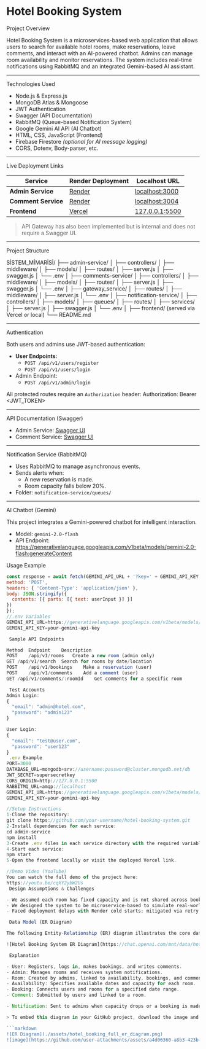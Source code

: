 # Hotel Booking System

Project Overview

Hotel Booking System is a microservices-based web application that allows users to search for available hotel rooms, make reservations, leave comments, and interact with an AI-powered chatbot. Admins can manage room availability and monitor reservations. The system includes real-time notifications using RabbitMQ and an integrated Gemini-based AI assistant.

---
 Technologies Used

- Node.js & Express.js
- MongoDB Atlas & Mongoose
- JWT Authentication
- Swagger (API Documentation)
- RabbitMQ (Queue-based Notification System)
- Google Gemini AI API (AI Chatbot)
- HTML, CSS, JavaScript (Frontend)
- Firebase Firestore *(optional for AI message logging)*
- CORS, Dotenv, Body-parser, etc.

---
 Live Deployment Links

| Service           | Render Deployment                                              | Localhost URL                                |
|-------------------|----------------------------------------------------------------|-----------------------------------------------|
| **Admin Service**  | [Render](https://hotel-booking-system-2-aay3.onrender.com/api-docs/#/)  | [localhost:3000](http://localhost:3000/api-docs/#/) |
| **Comment Service**| [Render](https://hotel-booking-system-5.onrender.com/api-docs/#/)       | [localhost:3004](http://localhost:3004/api-docs/#/) |
| **Frontend**       | [Vercel](https://hotel-booking-system-ten-jade.vercel.app)             | [127.0.0.1:5500](http://127.0.0.1:5500/index.html)   |

> API Gateway has also been implemented but is internal and does not require a Swagger UI.

---
 Project Structure
 
SİSTEM_MİMARİSİ/
├── admin-service/
│ ├── controllers/
│ ├── middleware/
│ ├── models/
│ ├── routes/
│ ├── server.js
│ ├── swagger.js
│ └── .env
│
├── comments-service/
│ ├── controllers/
│ ├── middleware/
│ ├── models/
│ ├── routes/
│ ├── server.js
│ ├── swagger.js
│ └── .env
│
├── gateway_service/
│ ├── routes/
│ ├── middleware/
│ ├── server.js
│ └── .env
│
├── notification-service/
│ ├── controllers/
│ ├── models/
│ ├── queues/
│ ├── routes/
│ ├── services/
│ ├── server.js
│ ├── swagger.js
│ └── .env
│
├── frontend/ (served via Vercel or local)
└── README.md


---
 Authentication

Both users and admins use JWT-based authentication:

- **User Endpoints:**
  - `POST /api/v1/users/register`
  - `POST /api/v1/users/login`
- Admin Endpoint:
  - `POST /api/v1/admin/login`

All protected routes require an `Authorization` header:
Authorization: Bearer <JWT_TOKEN>

---
 API Documentation (Swagger)

- Admin Service: [Swagger UI](https://hotel-booking-system-2-aay3.onrender.com/api-docs/#/)
- Comment Service: [Swagger UI](https://hotel-booking-system-5.onrender.com/api-docs/#/)

---
 Notification Service (RabbitMQ)

- Uses RabbitMQ to manage asynchronous events.
- Sends alerts when:
  - A new reservation is made.
  - Room capacity falls below 20%.
- Folder: `notification-service/queues/`

---
 AI Chatbot (Gemini)

This project integrates a Gemini-powered chatbot for intelligent interaction.

- Model: `gemini-2.0-flash`
- API Endpoint:  
https://generativelanguage.googleapis.com/v1beta/models/gemini-2.0-flash:generateContent

 Usage Example
```javascript
const response = await fetch(GEMINI_API_URL + '?key=' + GEMINI_API_KEY, {
method: 'POST',
headers: { 'Content-Type': 'application/json' },
body: JSON.stringify({
  contents: [{ parts: [{ text: userInput }] }]
})
});
//.env Variables
GEMINI_API_URL=https://generativelanguage.googleapis.com/v1beta/models/gemini-2.0-flash:generateContent
GEMINI_API_KEY=your-gemini-api-key

 Sample API Endpoints

Method	Endpoint	Description
POST	/api/v1/rooms	Create a new room (admin only)
GET	/api/v1/search	Search for rooms by date/location
POST	/api/v1/bookings	Make a reservation (user)
POST	/api/v1/comments	Add a comment (user)
GET	/api/v1/comments/:roomId	Get comments for a specific room

 Test Accounts
Admin Login:
{
  "email": "admin@hotel.com",
  "password": "admin123"
}

User Login:
{
  "email": "test@user.com",
  "password": "user123"
}
 .env Example
PORT=3000
DATABASE_URL=mongodb+srv://username:password@cluster.mongodb.net/db
JWT_SECRET=supersecretkey
CORS_ORIGIN=http://127.0.0.1:5500
RABBITMQ_URL=amqp://localhost
GEMINI_API_URL=https://generativelanguage.googleapis.com/v1beta/models/gemini-2.0-flash:generateContent
GEMINI_API_KEY=your-gemini-api-key

//Setup Instructions
1-Clone the repository:
git clone https://github.com/your-username/hotel-booking-system.git
2-Install dependencies for each service:
cd admin-service
npm install
3-Create .env files in each service directory with the required variables.
4-Start each service:
npm start
5-Open the frontend locally or visit the deployed Vercel link.

//Demo Video (YouTube)
You can watch the full demo of the project here:
https://youtu.be/cqXY2ybW2Us 
 Design Assumptions & Challenges

- We assumed each room has fixed capacity and is not shared across bookings.
- We designed the system to be microservice-based to simulate real-world large-scale applications.
- Faced deployment delays with Render cold starts; mitigated via retry logic in frontend.

 Data Model (ER Diagram)

The following Entity-Relationship (ER) diagram illustrates the core data structure of the Hotel Booking System:

![Hotel Booking System ER Diagram](https://chat.openai.com/mnt/data/hotel_booking_full_er_diagram.png)

 Explanation

- User: Registers, logs in, makes bookings, and writes comments.
- Admin: Manages rooms and receives system notifications.
- Room: Created by admins, linked to availability, bookings, and comments.
- Availability: Specifies available dates and capacity for each room.
- Booking: Connects users and rooms for a specified date range.
- Comment: Submitted by users and linked to a room.

- Notification: Sent to admins when capacity drops or a booking is made.

> To embed this diagram in your GitHub project, download the image and place it inside an `assets/` folder in your repo. Then use:

```markdown
![ER Diagram](./assets/hotel_booking_full_er_diagram.png)
![image](https://github.com/user-attachments/assets/a4d06360-a8b3-423b-a3ef-6c01b68e5fc8)
